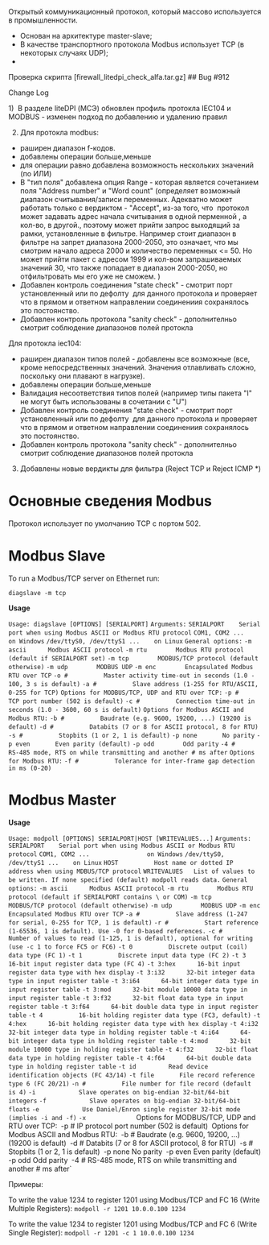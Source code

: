 Открытый коммуникационный протокол, который массово используется в промышленности. 
- Основан на архитектуре master-slave;
- В качестве транспортного протокола Modbus использует TCP (в некоторых случаях UDP);
- 
Проверка скрипта [firewall_litedpi_check_alfa.tar.gz] ## Bug #912

Change Log 

1)  В разделе liteDPI (МСЭ) обновлен профиль протокла IEC104 и MODBUS - изменен подход по добавлению и удалению правил

2) Для протокла modbus:

- раширен диапазон f-кодов. 
- добавлены операции больше,меньше
- для операции равно добавлена возможность нескольких значений (по ИЛИ)
- В "тип поля" добавлена опция Range - которая является сочетанием поля "Address number" и "Word count" (определяет возможный диапазон считывания/записи переменных. Адекватно может работать только с вердиктом - "Accept", из-за того, что  протокол может задавать адрес начала считывания в одной перменной , а кол-во, в другой., поэтому может прийти запрос выходящий за рамки, установленные в фильтре. Например стоит диапазон в фильтре на запрет диапазона 2000-2050, это означает, что мы смотрим начало адреса 2000 и количество переменных <= 50. Но может прийти пакет с адресом 1999 и кол-вом запрашиваемых значений 30, что также попадает в диапазон 2000-2050, но отфильтровать мы его уже не сможем. )
- Добавлен контроль соединения "state check" - смотрит порт установленный или по дефолту  для данного протокола и проверяет что в прямом и ответном направлении соединениия сохранялось это постоянство.
- Добавлен контроль протокола "sanity check" - дополнителньо смотрит соблюдение диапазонов полей протокла

Для протокла iec104:

- раширен диапазон типов полей - добавлены все возможные (все, кроме непосредственных значений. Значения отлавливать сложно, поскольку они плавают в нагрузке). 
- добавлены операции больше,меньше
- Валидация несоответствия типов полей (например типы пакета "I" не могут быть использованы в сочетании с "U")
- Добавлен контроль соединения "state check" - смотрит порт установленный или по дефолту  для данного протокола и проверяет что в прямом и ответном направлении соединениия сохранялось это постоянство.
- Добавлен контроль протокола "sanity check" - дополнителньо смотрит соблюдение диапазонов полей протокла

3) Добавлены новые вердикты для фильтра (Reject TCP и Reject ICMP *)

# Основные сведения Modbus

Протокол использует по умолчанию TCP с портом 502.


# Modbus Slave

To run a Modbus/TCP server on Ethernet run:

`diagslave -m tcp`

 **Usage**

`Usage: diagslave [OPTIONS] [SERIALPORT]`
`Arguments:`
`SERIALPORT    Serial port when using Modbus ASCII or Modbus RTU protocol`
              `COM1, COM2 ...                on Windows`
              `/dev/ttyS0, /dev/ttyS1 ...    on Linux`
`General options:`
`-m ascii      Modbus ASCII protocol`
`-m rtu        Modbus RTU protocol (default if SERIALPORT set)`
`-m tcp        MODBUS/TCP protocol (default otherwise)`
`-m udp        MODBUS UDP`
`-m enc        Encapsulated Modbus RTU over TCP`
`-o #          Master activity time-out in seconds (1.0 - 100, 3 s is default)`
`-a #          Slave address (1-255 for RTU/ASCII, 0-255 for TCP)`
`Options for MODBUS/TCP, UDP and RTU over TCP:`
`-p #          TCP port number (502 is default)`
`-c #          Connection time-out in seconds (1.0 - 3600, 60 s is default)`
`Options for Modbus ASCII and Modbus RTU:`
`-b #          Baudrate (e.g. 9600, 19200, ...) (19200 is default)`
`-d #          Databits (7 or 8 for ASCII protocol, 8 for RTU)`
`-s #          Stopbits (1 or 2, 1 is default)`
`-p none       No parity`
`-p even       Even parity (default)`
`-p odd        Odd parity`
`-4 #          RS-485 mode, RTS on while transmitting and another # ms after`
`Options for Modbus RTU:`
`-f #          Tolerance for inter-frame gap detection in ms (0-20)`


# Modbus Master

**Usage**

`Usage: modpoll [OPTIONS] SERIALPORT|HOST [WRITEVALUES...]`
`Arguments:`
`SERIALPORT    Serial port when using Modbus ASCII or Modbus RTU protocol`
                `COM1, COM2 ...                on Windows`
                `/dev/ttyS0, /dev/ttyS1 ...    on Linux`
`HOST          Host name or dotted IP address when using MDBUS/TCP protocol`
`WRITEVALUES   List of values to be written. If none specified (default) modpoll reads data.`
`General options:`
`-m ascii      Modbus ASCII protocol`
`-m rtu        Modbus RTU protocol (default if SERIALPORT contains \ or COM)`
`-m tcp        MODBUS/TCP protocol (default otherwise)`
`-m udp        MODBUS UDP`
`-m enc        Encapsulated Modbus RTU over TCP`
`-a #          Slave address (1-247 for serial, 0-255 for TCP, 1 is default)`
`-r #          Start reference (1-65536, 1 is default). Use -0 for 0-based references.`
`-c #          Number of values to read (1-125, 1 is default), optional for writing (use -c 1 to force FC5 or FC6)`
`-t 0          Discrete output (coil) data type (FC 1)`
`-t 1          Discrete input data type (FC 2)`
`-t 3          16-bit input register data type (FC 4)`
`-t 3:hex      16-bit input register data type with hex display`
`-t 3:i32      32-bit integer data type in input register table`
`-t 3:i64      64-bit integer data type in input register table`
`-t 3:mod      32-bit module 10000 data type in input register table`
`-t 3:f32      32-bit float data type in input register table`
`-t 3:f64      64-bit double data type in input register table`
`-t 4          16-bit holding register data type (FC3, default)`
`-t 4:hex      16-bit holding register data type with hex display`
`-t 4:i32      32-bit integer data type in holding register table`
`-t 4:i64      64-bit integer data type in holding register table`
`-t 4:mod      32-bit module 10000 type in holding register table`
`-t 4:f32      32-bit float data type in holding register table`
`-t 4:f64      64-bit double data type in holding register table`
`-t id         Read device identification objects (FC 43/14)`
`-t file       File record reference type 6 (FC 20/21)`
`-n #          File number for file record (default is 4)`
`-i            Slave operates on big-endian 32-bit/64-bit integers`
`-f            Slave operates on big-endian 32-bit/64-bit floats`
`-e            Use Daniel/Enron single register 32-bit mode (implies -i and -f)`
`-x             
`Options for MODBUS/TCP, UDP and RTU over TCP:`
`-p #          IP protocol port number (502 is default)`
`Options for Modbus ASCII and Modbus RTU:`
`-b #          Baudrate (e.g. 9600, 19200, ...) (19200 is default)`
`-d #          Databits (7 or 8 for ASCII protocol, 8 for RTU)`
`-s #          Stopbits (1 or 2, 1 is default)`
`-p none       No parity`
`-p even       Even parity (default)`
`-p odd        Odd parity`
`-4 #          RS-485 mode, RTS on while transmitting and another # ms after`

Примеры:

To write the value 1234 to register 1201 using Modbus/TCP and FC 16 (Write Multiple Registers):
`modpoll -r 1201 10.0.0.100 1234`

To write the value 1234 to register 1201 using Modbus/TCP and FC 6 (Write Single Register):
`modpoll -r 1201 -c 1 10.0.0.100 1234`